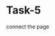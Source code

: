 # Task-5

connect the page

<?php
// connect to MySQL
$host = "127.0.0.1";
$user = "root";
$password = "123456";
$database = "moverecord";

$connect =  mysqli_connect($host, $user, $password, $database);
if (mysqli_connect_errno()) {
    die("cannot connect to database field:" . mysqli_connect_error());
} else {
    echo 'Database is connected';
}
?>
